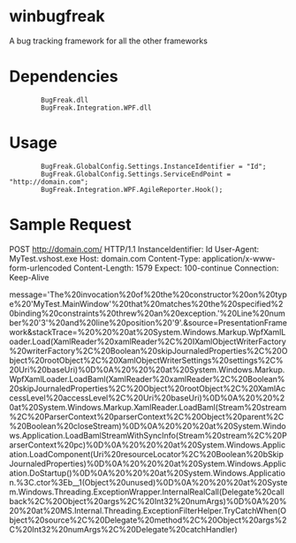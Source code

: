 winbugfreak
===========

A bug tracking framework for all the other frameworks

Dependencies
============

			BugFreak.dll
			BugFreak.Integration.WPF.dll

Usage
=====


            BugFreak.GlobalConfig.Settings.InstanceIdentifier = "Id";
            BugFreak.GlobalConfig.Settings.ServiceEndPoint = "http://domain.com";
            BugFreak.Integration.WPF.AgileReporter.Hook();
			

Sample Request
==============

POST http://domain.com/ HTTP/1.1
InstanceIdentifier: Id
User-Agent: MyTest.vshost.exe
Host: domain.com
Content-Type: application/x-www-form-urlencoded
Content-Length: 1579
Expect: 100-continue
Connection: Keep-Alive

message='The%20invocation%20of%20the%20constructor%20on%20type%20'MyTest.MainWindow'%20that%20matches%20the%20specified%20binding%20constraints%20threw%20an%20exception.'%20Line%20number%20'3'%20and%20line%20position%20'9'.&source=PresentationFramework&stackTrace=%20%20%20at%20System.Windows.Markup.WpfXamlLoader.Load(XamlReader%20xamlReader%2C%20IXamlObjectWriterFactory%20writerFactory%2C%20Boolean%20skipJournaledProperties%2C%20Object%20rootObject%2C%20XamlObjectWriterSettings%20settings%2C%20Uri%20baseUri)%0D%0A%20%20%20at%20System.Windows.Markup.WpfXamlLoader.LoadBaml(XamlReader%20xamlReader%2C%20Boolean%20skipJournaledProperties%2C%20Object%20rootObject%2C%20XamlAccessLevel%20accessLevel%2C%20Uri%20baseUri)%0D%0A%20%20%20at%20System.Windows.Markup.XamlReader.LoadBaml(Stream%20stream%2C%20ParserContext%20parserContext%2C%20Object%20parent%2C%20Boolean%20closeStream)%0D%0A%20%20%20at%20System.Windows.Application.LoadBamlStreamWithSyncInfo(Stream%20stream%2C%20ParserContext%20pc)%0D%0A%20%20%20at%20System.Windows.Application.LoadComponent(Uri%20resourceLocator%2C%20Boolean%20bSkipJournaledProperties)%0D%0A%20%20%20at%20System.Windows.Application.DoStartup()%0D%0A%20%20%20at%20System.Windows.Application.%3C.ctor%3Eb__1(Object%20unused)%0D%0A%20%20%20at%20System.Windows.Threading.ExceptionWrapper.InternalRealCall(Delegate%20callback%2C%20Object%20args%2C%20Int32%20numArgs)%0D%0A%20%20%20at%20MS.Internal.Threading.ExceptionFilterHelper.TryCatchWhen(Object%20source%2C%20Delegate%20method%2C%20Object%20args%2C%20Int32%20numArgs%2C%20Delegate%20catchHandler)